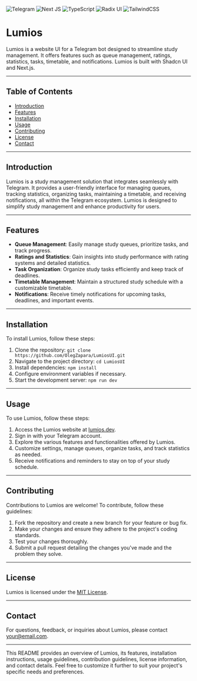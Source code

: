 ![Telegram](https://img.shields.io/badge/Telegram-2CA5E0?style=for-the-badge&logo=telegram&logoColor=white)
![Next JS](https://img.shields.io/badge/Next-black?style=for-the-badge&logo=next.js&logoColor=white)
![TypeScript](https://img.shields.io/badge/typescript-%23007ACC.svg?style=for-the-badge&logo=typescript&logoColor=white)
![Radix UI](https://img.shields.io/badge/radix%20ui-161618.svg?style=for-the-badge&logo=radix-ui&logoColor=white)
![TailwindCSS](https://img.shields.io/badge/tailwindcss-%2338B2AC.svg?style=for-the-badge&logo=tailwind-css&logoColor=white)
# Lumios

Lumios is a website UI for a Telegram bot designed to streamline study management. It offers features such as queue management, ratings, statistics, tasks, timetable, and notifications. Lumios is built with Shadcn UI and Next.js.

---

## Table of Contents

- [Introduction](#introduction)
- [Features](#features)
- [Installation](#installation)
- [Usage](#usage)
- [Contributing](#contributing)
- [License](#license)
- [Contact](#contact)

---

## Introduction

Lumios is a study management solution that integrates seamlessly with Telegram. It provides a user-friendly interface for managing queues, tracking statistics, organizing tasks, maintaining a timetable, and receiving notifications, all within the Telegram ecosystem. Lumios is designed to simplify study management and enhance productivity for users.

---

## Features

- **Queue Management**: Easily manage study queues, prioritize tasks, and track progress.
- **Ratings and Statistics**: Gain insights into study performance with rating systems and detailed statistics.
- **Task Organization**: Organize study tasks efficiently and keep track of deadlines.
- **Timetable Management**: Maintain a structured study schedule with a customizable timetable.
- **Notifications**: Receive timely notifications for upcoming tasks, deadlines, and important events.

---

## Installation

To install Lumios, follow these steps:

1. Clone the repository: `git clone https://github.com/OlegZapara/LumiosUI.git`
2. Navigate to the project directory: `cd LumiosUI`
3. Install dependencies: `npm install`
4. Configure environment variables if necessary.
5. Start the development server: `npm run dev`

---

## Usage

To use Lumios, follow these steps:

1. Access the Lumios website at [lumios.dev](https://queue-ui.vercel.app/).
2. Sign in with your Telegram account.
3. Explore the various features and functionalities offered by Lumios.
4. Customize settings, manage queues, organize tasks, and track statistics as needed.
5. Receive notifications and reminders to stay on top of your study schedule.

---

## Contributing

Contributions to Lumios are welcome! To contribute, follow these guidelines:

1. Fork the repository and create a new branch for your feature or bug fix.
2. Make your changes and ensure they adhere to the project's coding standards.
3. Test your changes thoroughly.
4. Submit a pull request detailing the changes you've made and the problem they solve.

---

## License

Lumios is licensed under the [MIT License](LICENSE).

---

## Contact

For questions, feedback, or inquiries about Lumios, please contact [your@email.com](mailto:ole9zp@gmail.com).

---

This README provides an overview of Lumios, its features, installation instructions, usage guidelines, contribution guidelines, license information, and contact details. Feel free to customize it further to suit your project's specific needs and preferences.
